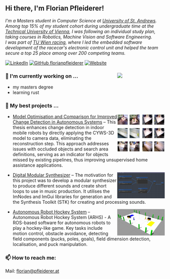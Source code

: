 ## Hi there, I'm Florian Pfleiderer!

<p><em>
I'm a Masters student in Computer Science at <a href="https://www.st-andrews.ac.uk/">University of St. Andrews</a>. <br>
Among top 15% of my student cohort during undergraduate time at the <a href="https://www.tuwien.at/en/">Technical University of Vienna</a>, I was following an individual study plan, taking courses in Robotics, Machine Vision and Software Engineering. <br>
I was part of <a href="https://www.tuwienracing.at/">TU Wien racing</a>, where I led the embedded software development of the racecar's electronic control unit and helped the team secure a top 25 place among over 200 competing teams.
</em></p>

[![LinkedIn](https://img.shields.io/badge/Linkedin-%230077B5.svg?logo=linkedin&logoColor=white)](https://www.linkedin.com/in/florian-pfleiderer/)
[![GitHub florianpfleiderer](https://img.shields.io/github/followers/florianpfleiderer?label=follow&style=social)](https://github.com/florianpfleiderer)
[![Website](https://img.shields.io/website-up-down-green-red/http/shields.io.svg)](https://florianpfleiderer.at/)


### <img align="right" src="https://github-readme-stats.vercel.app/api/top-langs/?username=florianpfleiderer" width="150"> 🔭 I'm currently working on ...

- my masters degree
- learning rust

<!-- ![Top Langs](https://github-readme-stats.vercel.app/api/top-langs/?username=florianpfleiderer&layout=compact) -->

### 🌱 My best projects ...

- <img align="right" src="assets/cyws3d.png" width="150"><a href="https://github.com/florianpfleiderer/CYWS3D-pipeline">Model Optimisation and Comparison for Improved Change Detection in Autonomous Systems</a> – This thesis enhances change detection in indoor mobile robots by directly applying the CYWS-3D model to camera data, eliminating the reconstruction step. This approach addresses issues with occluded objects and search area definitions, serving as an indicator for objects missed by existing pipelines, thus improving unsupervised home assistance applications.

- <img align="right" src="assets/simplesynth.png" width="150"><a href="https://github.com/florianpfleiderer/SimpleSynth">Digital Modular Synthesizer</a> – The motivation for this project was to develop a modular synthesizer to produce different sounds and create short loops to use in music production. It utilises the ImNodes and ImGui libraries for generation and the Synthesis Toolkit (STK) for creating and processing sounds.

- <img align="right" src="assets/arhs.png" width="150"><a href="https://github.com/florianpfleiderer/ARHS">Autonomous Robot Hockey System</a> – Autonomous Robot Hockey System (ARHS) - A ROS-based software for autonomous robots to play a hockey-like game. Key tasks include motion control, obstacle avoidance, detecting field components (pucks, poles, goals), field dimension detection, localisation, and puck manipulation.

<!--
- <img align="right" src="assets/coffee-app.png" width="65" style="padding-bottom: 15px; padding-left: 15px; float: right;clear:both;"><a href="https://github.com/florianpfleiderer/coffee-app">React x Flask Application</a> – A containerised application using the react and flask frameworks and SQLite for local database management.

#### Other projects
- object detection & path planning on Pioneer-3DX mobile robot platform
- racecar Laptime Simulation in ChassisSim


### 💡 A little more about me...  

```javascript
const flo = {
  code: ["Python", "C++", "C", "Java"],
  technologies: ["git", "Docker", "STM32", "REST APIs"],
  languages: {
    German: "C2",
    English: "C2",
    French: "B2"
  }
}
```
-->

### 📫 How to reach me: 

Mail: [florian@pfleiderer.at](mailto:florian@pfleiderer.at)

<!--
**florianpfleiderer/florianpfleiderer** is a ✨ _special_ ✨ repository because its `README.md` (this file) appears on your GitHub profile.

Here are some ideas to get you started:

- 🔭 I’m currently working on ...
- 🌱 I’m currently learning ...
- 👯 I’m looking to collaborate on ...
- 🤔 I’m looking for help with ...
- 💬 Ask me about ...
- 📫 How to reach me: ...
- 😄 Pronouns: ...
- ⚡ Fun fact: ...
-->
